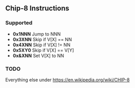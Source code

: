 ## Chip-8 Instructions

### Supported

 - **0x1NNN** Jump to NNN
 - **0x3XNN** Skip if V[X] == NN
 - **0x4XNN** Skip if V[X] != NN
 - **0x5XY0** Skip if V[X] == V[Y]
 - **0x&XNN** Set V[X] to NN

### TODO

Everything else under https://en.wikipedia.org/wiki/CHIP-8
